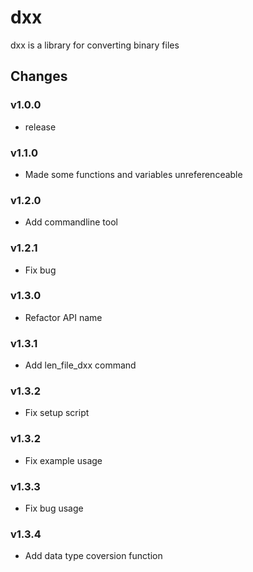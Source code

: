 # dxx

dxx is a library for converting binary files

## Changes

### v1.0.0

- release

### v1.1.0

- Made some functions and variables unreferenceable

### v1.2.0

- Add commandline tool

### v1.2.1

- Fix bug

### v1.3.0

- Refactor API name

### v1.3.1

- Add len_file_dxx command

### v1.3.2

- Fix setup script

### v1.3.2

- Fix example usage

### v1.3.3

- Fix bug usage

### v1.3.4

- Add data type coversion function
